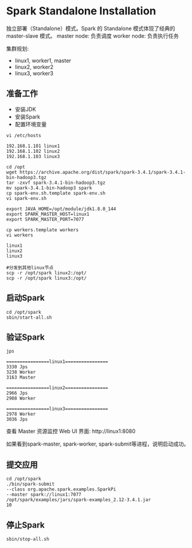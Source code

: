 # Spark Standalone Installation

独立部署（Standalone）模式。Spark 的 Standalone 模式体现了经典的 master-slave 模式。
master node: 负责调度
worker node: 负责执行任务

集群规划:

- linux1, worker1, master
- linux2, worker2
- linux3, worker3

## 准备工作

- 安装JDK
- 安装Spark
- 配置环境变量

```
vi /etc/hosts

192.168.1.101 linux1
192.168.1.102 linux2
192.168.1.103 linux3

```

```
cd /opt
wget https://archive.apache.org/dist/spark/spark-3.4.1/spark-3.4.1-bin-hadoop3.tgz
tar -zxvf spark-3.4.1-bin-hadoop3.tgz 
mv spark-3.4.1-bin-hadoop3 spark
cp spark-env.sh.template spark-env.sh 
vi spark-env.sh

export JAVA_HOME=/opt/module/jdk1.8.0_144
export SPARK_MASTER_HOST=linux1
export SPARK_MASTER_PORT=7077

cp workers.template workers
vi workers

linux1
linux2
linux3

#分发到其他linux节点
scp -r /opt/spark linux2:/opt/
scp -r /opt/spark linux3:/opt/
```

## 启动Spark

```
cd /opt/spark
sbin/start-all.sh
```

## 验证Spark

```
jps

================linux1================
3330 Jps
3238 Worker
3163 Master

================linux2================
2966 Jps
2908 Worker

================linux3================
2978 Worker
3036 Jps
```

查看 Master 资源监控 Web UI 界面: http://linux1:8080

如果看到spark-master, spark-worker, spark-submit等进程，说明启动成功。

## 提交应用

```
cd /opt/spark
./bin/spark-submit 
--class org.apache.spark.examples.SparkPi 
--master spark://linux1:7077 
/opt/spark/examples/jars/spark-examples_2.12-3.4.1.jar 
10
```

## 停止Spark

```
sbin/stop-all.sh
```
